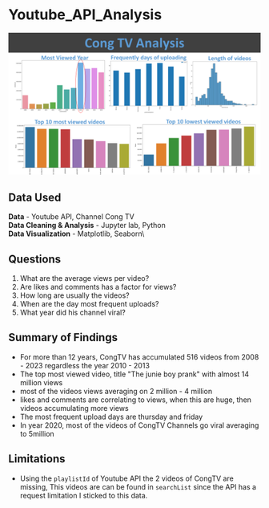 # Youtube_API_Analysis
![plot](https://github.com/Chano30/Youtube_API_Analysis/blob/master/images/compilation.png)

## Data Used

**Data** - Youtube API, Channel Cong TV\
**Data Cleaning & Analysis** - Jupyter lab, Python\
**Data Visualization** - Matplotlib, Seaborn\


## Questions
1. What are the average views per video?
2. Are likes and comments has a factor for views?
3. How long are usually the videos?
4. When are the day most frequent uploads?
5. What year did his channel viral?

## Summary of Findings
* For more than 12 years, CongTV has accumulated 516 videos from 2008 - 2023 regardless the year 2010 - 2013
* The top most viewed video, title "The junie boy prank" with almost 14 million views
* most of the videos views averaging on 2 million - 4 million
* likes and comments are correlating to views, when this are huge, then videos accumulating more views
* The most frequent upload days are thursday and friday
* In year 2020, most of the videos of CongTV Channels go viral averaging to 5million

## Limitations
* Using the `playlistId` of Youtube API the 2 videos of CongTV are missing, This videos are can be found in `searchList` since the API has a request limitation I sticked to this data.
